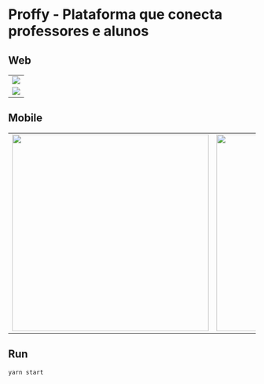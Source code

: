 # Proffy - Plataforma que conecta professores e alunos

## Web

<table>
 <tr>
    <td><img src="https://user-images.githubusercontent.com/30422190/89197232-ca509e80-d581-11ea-9fa4-b0ab23fec2e4.png"></td>
 </tr>

  <tr>
    <td><img src="https://user-images.githubusercontent.com/30422190/89197238-ccb2f880-d581-11ea-8f96-90583fe94b35.png"></td>
 </tr>
</table>

## Mobile

<table>
 <tr>
    <td><img src="https://user-images.githubusercontent.com/30422190/89197242-cde42580-d581-11ea-9e8f-bd0ba7f7ba39.jpg" width="400"></td>
    <td><img src="https://user-images.githubusercontent.com/30422190/89197244-cde42580-d581-11ea-9d4e-8e90cfafe850.jpg" width="400"></td>
 </tr>
</table>

## Run

`yarn start`
